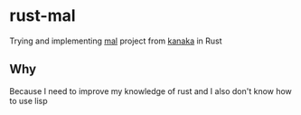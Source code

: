 # rust-mal

Trying and implementing [mal](github.com/kanaka/mal) project from [kanaka](github.com/kanaka) in Rust

## Why

Because I need to improve my knowledge of rust and I also don't know how to use lisp
